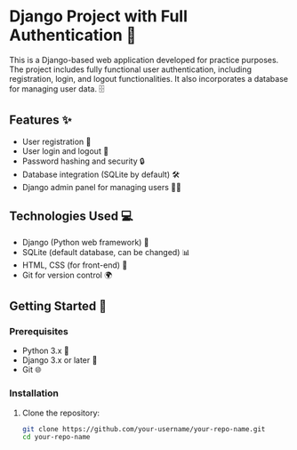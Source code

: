 # Django Project with Full Authentication 🎉

This is a Django-based web application developed for practice purposes. The project includes fully functional user authentication, including registration, login, and logout functionalities. It also incorporates a database for managing user data. 🗄️

## Features ✨

- User registration 📝
- User login and logout 🔑
- Password hashing and security 🔒
- Database integration (SQLite by default) 🛠️
- Django admin panel for managing users 👩‍💻

## Technologies Used 💻

- Django (Python web framework) 🐍
- SQLite (default database, can be changed) 📊
- HTML, CSS (for front-end) 🎨
- Git for version control 🌍

## Getting Started 🚀

### Prerequisites

- Python 3.x 🐍
- Django 3.x or later 🚀
- Git 🌐

### Installation

1. Clone the repository:
   ```bash
   git clone https://github.com/your-username/your-repo-name.git
   cd your-repo-name
